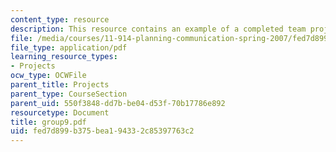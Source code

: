 ```yaml
---
content_type: resource
description: This resource contains an example of a completed team project.
file: /media/courses/11-914-planning-communication-spring-2007/fed7d899b375bea194332c85397763c2_group9.pdf
file_type: application/pdf
learning_resource_types:
- Projects
ocw_type: OCWFile
parent_title: Projects
parent_type: CourseSection
parent_uid: 550f3848-dd7b-be04-d53f-70b17786e892
resourcetype: Document
title: group9.pdf
uid: fed7d899-b375-bea1-9433-2c85397763c2
---
```

